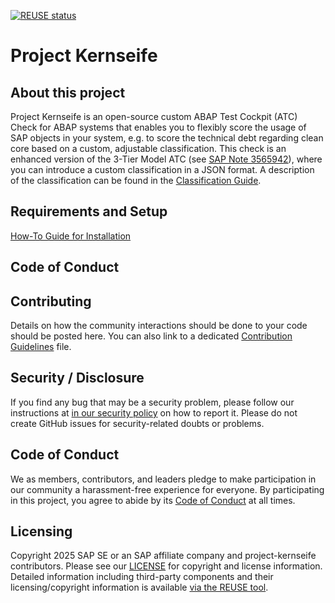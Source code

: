 [![REUSE status](https://api.reuse.software/badge/github.com/SAP/project-kernseife)](https://api.reuse.software/info/github.com/SAP/project-kernseife)

# Project Kernseife

## About this project

Project Kernseife is an open-source custom ABAP Test Cockpit (ATC) Check for ABAP systems that enables you to flexibly score the usage of SAP objects in your system, e.g. to score the technical debt regarding clean core based on a custom, adjustable classification.
This check is an enhanced version of the 3-Tier Model ATC (see [SAP Note 3565942](https://me.sap.com/notes/3565942)), where you can introduce a custom classification in a JSON format. A description of the  classification can be found in the [Classification Guide](https://github.com/SAP/project-kernseife/blob/main/classification-guide.md).

## Requirements and Setup

[How-To Guide for Installation](https://github.com/SAP/project-kernseife/blob/main/installation-guide.md)

## Code of Conduct


## Contributing
Details on how the community interactions should be done to your code should be posted here. You can also link to a dedicated [Contribution Guidelines](CONTRIBUTING.md) file. 

## Security / Disclosure
If you find any bug that may be a security problem, please follow our instructions at [in our security policy](https://github.com/SAP/project-kernseife/security/policy) on how to report it. Please do not create GitHub issues for security-related doubts or problems.

## Code of Conduct

We as members, contributors, and leaders pledge to make participation in our community a harassment-free experience for everyone. By participating in this project, you agree to abide by its [Code of Conduct](https://github.com/SAP/.github/blob/main/CODE_OF_CONDUCT.md) at all times.

## Licensing

Copyright 2025 SAP SE or an SAP affiliate company and project-kernseife contributors. Please see our [LICENSE](LICENSE) for copyright and license information. Detailed information including third-party components and their licensing/copyright information is available [via the REUSE tool](https://api.reuse.software/info/github.com/SAP/project-kernseife).
